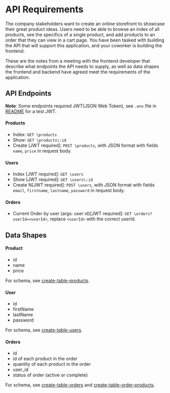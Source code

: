 # API Requirements
The company stakeholders want to create an online storefront to showcase their great product ideas. Users need to be able to browse an index of all products, see the specifics of a single product, and add products to an order that they can view in a cart page. You have been tasked with building the API that will support this application, and your coworker is building the frontend.

These are the notes from a meeting with the frontend developer that describe what endpoints the API needs to supply, as well as data shapes the frontend and backend have agreed meet the requirements of the application. 

## API Endpoints
**Note**: Some endpoints required JWT(JSON Web Token), see `.env` file in [README](./README.md) for a test JWT.
#### Products
- Index: `GET \products`
- Show: `GET \products\:id`
- Create [JWT required]: `POST \products`, with JSON format with fields `name`, `price` in request body.

#### Users
- Index [JWT required]: `GET \users`
- Show [JWT required]: `GET \users\:id`
- Create N[JWT required]: `POST \users`, with JSON format with fields `email`, `firstname`, `lastname`, `password` in request body.

#### Orders
- Current Order by user (args: user id)[JWT required]: `GET \orders?userId=<userId>`, replace `<userId>` with the correct userId.

## Data Shapes
#### Product
-  id
- name
- price

For schema, see [create-table-products](./migrations/sqls/20220108190953-products-table-up.sql).

#### User
- id
- firstName
- lastName
- password

For schema, see [create-table-users](./migrations/sqls/20220108190524-users-table-up.sql).

#### Orders
- id
- id of each product in the order
- quantity of each product in the order
- user_id
- status of order (active or complete)

For schema, see [create-table-orders](./migrations/sqls/20220108191038-orders-table-up.sql) and [create-table-order-products](./migrations/sqls/20220108191140-order-products-table-up.sql).

